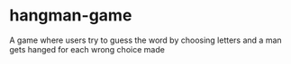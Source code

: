 # hangman-game
A game where users try to guess the word by choosing letters and a man gets hanged for each wrong choice made
